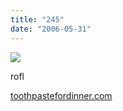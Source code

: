 ```yaml
---
title: "245"
date: "2006-05-31"
---
```


  
![](images/yam.gif)  
  
rofl  
  
[toothpastefordinner.com](http://toothpastefordinner.com)
